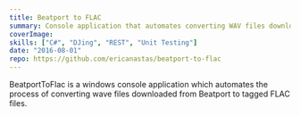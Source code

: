 ```yaml
---
title: Beatport to FLAC
summary: Console application that automates converting WAV files downloaded from beatport.com to FLAC files with track metadata
coverImage:
skills: ["C#", "DJing", "REST", "Unit Testing"]
date: "2016-08-01"
repo: https://github.com/ericanastas/beatport-to-flac
---
```


BeatportToFlac is a windows console application which automates the process of converting wave files downloaded from Beatport to tagged FLAC files.
